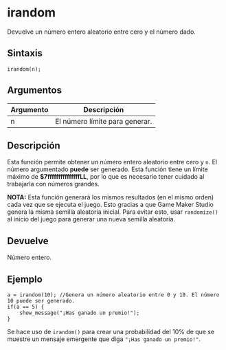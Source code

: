 # irandom

Devuelve un número entero aleatorio entre cero y el número dado.

## Sintaxis

  
```gml  
irandom(n);  
```  

## Argumentos

Argumento|Descripción|  
---|---|  
n|El número límite para generar.|  

## Descripción

Esta función permite obtener un número entero aleatorio entre cero y `n`. El número argumentado **puede** ser generado. Esta función tiene un límite máximo de **$7fffffffffffffffLL**, por lo que es necesario tener cuidado al trabajarla con números grandes.  
  
**NOTA:** Esta función generará los mismos resultados (en el mismo orden) cada vez que se ejecuta el juego. Esto gracias a que Game Maker Studio genera la misma semilla aleatoria inicial. Para evitar esto, usar `randomize()` al inicio del juego para generar una nueva semilla aleatoria.

## Devuelve

Número entero.

## Ejemplo

  
```gml  
a = irandom(10); //Genera un número aleatorio entre 0 y 10. El número 10 puede ser generado.  
if(a == 5) {  
    show_message("¡Has ganado un premio!");  
}  
```  
Se hace uso de `irandom()` para crear una probabilidad del 10% de que se muestre un mensaje emergente que diga `"¡Has ganado un premio!"`.
